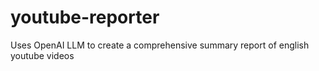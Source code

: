 # youtube-reporter
Uses OpenAI LLM to create a comprehensive summary report of english youtube videos
